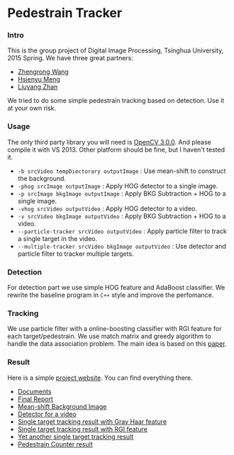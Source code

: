 # Pedestrain Tracker
### Intro
This is the group project of Digital Image Processing, Tsinghua University, 2015 Spring. We have three great partners:

- [Zhengrong Wang](https://zerowong.github.io/)
- [Hsienyu Meng](https://github.com/xianyuMeng)
- [Liuyang Zhan](https://github.com/zhanlythu)

We tried to do some simple pedestrain tracking based on detection. Use it at your own risk.

### Usage
The only third party library you will need is [OpenCV 3.0.0](http://opencv.org/downloads.html). And please compile it with VS 2013. Other platform should be fine, but I haven't tested it.

* `-b srcVideo tempDiectorary outputImage` : Use mean-shift to construct the background.
* `-phog srcImage outputImage` : Apply HOG detector to a single image.
* `-p srcImage bkgImage outputImage` : Apply BKG Subtraction + HOG to a single image.
* `-vhog srcVideo outputVideo` : Apply HOG detector to a video.
* `-v srcVideo bkgImage outputVideo` : Apply BKG Subtraction + HOG to a video.
* `--particle-tracker srcVideo outputVideo` : Apply particle filter to track a single target in the video.
* `--multiple-tracker srcVideo bkgImage outputVideo` : Use detector and particle filter to tracker multiple targets.
### Detection
For detection part we use simple HOG feature and AdaBoost classifier. We rewrite the baseline program in `C++` style and improve the perfomance.
### Tracking
We use particle filter with a online-boosting classifier with RGI feature for each target/pedestrain. We use match matrix and greedy algorithm to handle the data association problem. The main idea is based on this [paper](http://www.mmp.rwth-aachen.de/publications/pdf/breitenstein-detectorconfidencefilter-iccv09.pdf).
### Result
Here is a simple [project website](https://zerowong.github.io/PedestrainTracker). You can find everything there.

* [Documents](https://zerowong.github.io/PedestrainTracker/docs/html/index.html)
* [Final Report](https://zerowong.github.io/PedestrainTracker/report/FinalReport.pdf)
* [Mean-shift Background Image](https://zerowong.github.io/PedestrainTracker/results/Background/S3MF1.jpg)
* [Detector for a video](https://zerowong.github.io/PedestrainTracker/results/VideoDetector/BKG_reconstructed_1.avi)
* [Single target tracking result with Gray Haar feature](https://zerowong.github.io/PedestrainTracker/results/ParticleFilterSingleTracker/singleTrackerTestGray01.avi)
* [Single target tracking result with RGI feature](https://zerowong.github.io/PedestrainTracker/results/ParticleFilterSingleTracker/singleTrackerTestRGI01.avi)
* [Yet another single target tracking result](https://zerowong.github.io/PedestrainTracker/results/ParticleFilterSingleTracker/S3MF1_single_tracker.avi)
* [Pedestrain Counter result]()

